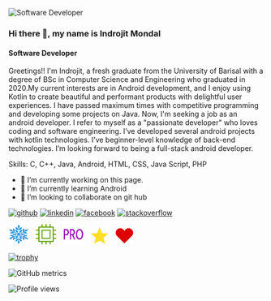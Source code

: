 ![Software Developer](https://www.linkedin.com/in/indrojit-mondal-8a36b315a/)

### Hi there 👋, my name is Indrojit Mondal
#### Software Developer


Greetings!! I'm Indrojit, a fresh graduate from the University of Barisal with a degree of BSc in Computer Science and Engineering who graduated in 2020.My current interests are in Android development, and I enjoy using Kotlin to create beautiful and performant products with delightful user experiences. I have passed maximum times with competitive programming and developing some projects on Java. Now, I'm seeking a job as an android developer. I refer to myself as a "passionate developer" who loves coding and software engineering. I’ve developed several android projects with kotlin technologies. I’ve beginner-level knowledge of back-end technologies. I’m looking forward to being a full-stack android developer.

Skills: C, C++, Java, Android, HTML, CSS, Java Script, PHP

- 🔭 I’m currently working on this page. 
- 🌱 I’m currently learning Android 
- 👯 I’m looking to collaborate on git hub 


[<img src='https://cdn.jsdelivr.net/npm/simple-icons@3.0.1/icons/github.svg' alt='github' height='40'>](https://github.com/https://github.com/IndroBU)  [<img src='https://cdn.jsdelivr.net/npm/simple-icons@3.0.1/icons/linkedin.svg' alt='linkedin' height='40'>](https://www.linkedin.com/in/https://www.linkedin.com/in/indrojit-mondal-8a36b315a//)  [<img src='https://cdn.jsdelivr.net/npm/simple-icons@3.0.1/icons/facebook.svg' alt='facebook' height='40'>](https://www.facebook.com/https://www.facebook.com/indro.cse.bu)  [<img src='https://cdn.jsdelivr.net/npm/simple-icons@3.0.1/icons/stackoverflow.svg' alt='stackoverflow' height='40'>](https://stackoverflow.com/users/https://stackoverflow.com/users/9589256/indrojit-mondal)  

<a href='https://archiveprogram.github.com/'><img src='https://raw.githubusercontent.com/acervenky/animated-github-badges/master/assets/acbadge.gif' width='40' height='40'></a> <a href='https://docs.github.com/en/developers'><img src='https://raw.githubusercontent.com/acervenky/animated-github-badges/master/assets/devbadge.gif' width='40' height='40'></a> <a href='https://github.com/pricing'><img src='https://raw.githubusercontent.com/acervenky/animated-github-badges/master/assets/pro.gif' width='40' height='40'></a> <a href='https://stars.github.com/'><img src='https://raw.githubusercontent.com/acervenky/animated-github-badges/master/assets/starbadge.gif' width='35' height='35'></a> <a href='https://docs.github.com/en/github/supporting-the-open-source-community-with-github-sponsors'><img src='https://raw.githubusercontent.com/acervenky/animated-github-badges/master/assets/sponsorbadge.gif' width='35' height='35'></a> 

[![trophy](https://github-profile-trophy.vercel.app/?username=https://github.com/IndroBU)](https://github.com/ryo-ma/github-profile-trophy)

![GitHub metrics](https://metrics.lecoq.io/https://github.com/IndroBU)  

![Profile views](https://gpvc.arturio.dev/https://github.com/IndroBU)  
